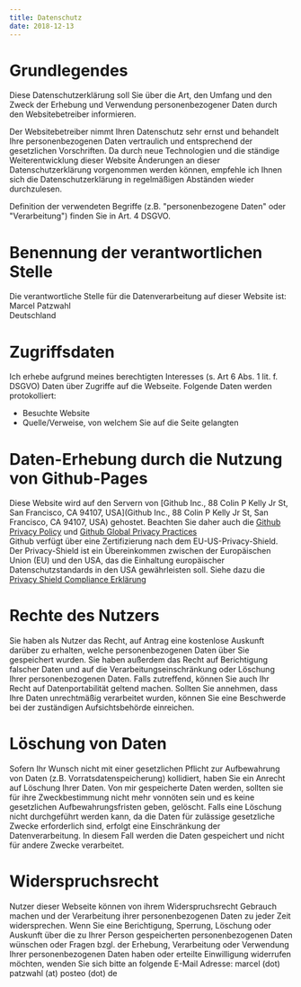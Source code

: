 ```yaml
---
title: Datenschutz
date: 2018-12-13
---
```

# Grundlegendes
Diese Datenschutzerklärung soll Sie über die Art, den Umfang und den Zweck der
Erhebung und Verwendung personenbezogener Daten durch den Websitebetreiber
informieren.

Der Websitebetreiber nimmt Ihren Datenschutz sehr ernst und behandelt Ihre
personenbezogenen Daten vertraulich und entsprechend der gesetzlichen
Vorschriften. Da durch neue Technologien und die ständige Weiterentwicklung
dieser Website Änderungen an dieser Datenschutzerklärung vorgenommen werden
können, empfehle ich Ihnen sich die Datenschutzerklärung in regelmäßigen
Abständen wieder durchzulesen.

Definition der verwendeten Begriffe (z.B. "personenbezogene Daten" oder
"Verarbeitung") finden Sie in Art. 4 DSGVO.

# Benennung der verantwortlichen Stelle
Die verantwortliche Stelle für die Datenverarbeitung auf dieser Website ist:  
Marcel Patzwahl  
Deutschland

# Zugriffsdaten
Ich erhebe aufgrund meines berechtigten Interesses (s. Art 6 Abs. 1 lit. f.
DSGVO) Daten über Zugriffe auf die Webseite. Folgende Daten werden
protokolliert:  
- Besuchte Website  
- Quelle/Verweise, von welchem Sie auf die Seite gelangten  

# Daten-Erhebung durch die Nutzung von Github-Pages
Diese Website wird auf den Servern von 
[Github Inc., 88 Colin P Kelly Jr St, San Francisco, CA 94107, USA](Github Inc., 88 Colin P Kelly Jr St, San Francisco, CA 94107, USA)
gehostet. Beachten Sie daher auch die
[Github Privacy Policy](https://help.github.com/articles/github-privacy-statement/) 
und
[Github Global Privacy Practices](https://help.github.com/articles/global-privacy-practices/)  
Github verfügt über eine Zertifizierung nach dem EU-US-Privacy-Shield. Der
Privacy-Shield ist ein Übereinkommen zwischen der Europäischen Union (EU) und
den USA, das die Einhaltung europäischer Datenschutzstandards in den USA
gewährleisten soll. Siehe dazu die
[Privacy Shield Compliance Erklärung](https://www.privacyshield.gov/participant?id=a2zt000000001K2AAI&status=Active)

# Rechte des Nutzers
Sie haben als Nutzer das Recht, auf Antrag eine kostenlose Auskunft darüber zu
erhalten, welche personenbezogenen Daten über Sie gespeichert wurden. Sie haben
außerdem das Recht auf Berichtigung falscher Daten und auf die
Verarbeitungseinschränkung oder Löschung Ihrer personenbezogenen Daten. Falls
zutreffend, können Sie auch Ihr Recht auf Datenportabilität geltend machen.
Sollten Sie annehmen, dass Ihre Daten unrechtmäßig verarbeitet wurden, können
Sie eine Beschwerde bei der zuständigen Aufsichtsbehörde einreichen.

# Löschung von Daten
Sofern Ihr Wunsch nicht mit einer gesetzlichen Pflicht zur Aufbewahrung von
Daten (z.B. Vorratsdatenspeicherung) kollidiert, haben Sie ein Anrecht auf
Löschung Ihrer Daten. Von mir gespeicherte Daten werden, sollten sie für ihre
Zweckbestimmung nicht mehr vonnöten sein und es keine gesetzlichen
Aufbewahrungsfristen geben, gelöscht. Falls eine Löschung nicht durchgeführt
werden kann, da die Daten für zulässige gesetzliche Zwecke erforderlich sind,
erfolgt eine Einschränkung der Datenverarbeitung. In diesem Fall werden die
Daten gespeichert und nicht für andere Zwecke verarbeitet.

# Widerspruchsrecht
Nutzer dieser Webseite können von ihrem Widerspruchsrecht Gebrauch machen und
der Verarbeitung ihrer personenbezogenen Daten zu jeder Zeit widersprechen.
Wenn Sie eine Berichtigung, Sperrung, Löschung oder Auskunft über die zu Ihrer
Person gespeicherten personenbezogenen Daten wünschen oder Fragen bzgl. der
Erhebung, Verarbeitung oder Verwendung Ihrer personenbezogenen Daten haben oder
erteilte Einwilligung widerrufen möchten, wenden Sie sich bitte an folgende
E-Mail Adresse: marcel (dot) patzwahl (at) posteo (dot) de
